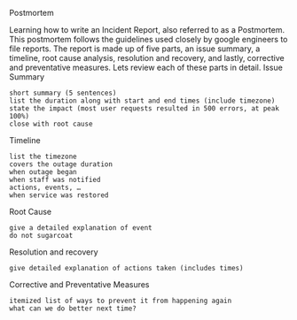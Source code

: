 Postmortem

Learning how to write an Incident Report, also referred to as a Postmortem. This postmortem follows the guidelines used closely by google engineers to file reports. The report is made up of five parts, an issue summary, a timeline, root cause analysis, resolution and recovery, and lastly, corrective and preventative measures. Lets review each of these parts in detail.
Issue Summary

    short summary (5 sentences)
    list the duration along with start and end times (include timezone)
    state the impact (most user requests resulted in 500 errors, at peak 100%)
    close with root cause

Timeline

    list the timezone
    covers the outage duration
    when outage began
    when staff was notified
    actions, events, …
    when service was restored

Root Cause

    give a detailed explanation of event
    do not sugarcoat

Resolution and recovery

    give detailed explanation of actions taken (includes times)

Corrective and Preventative Measures

    itemized list of ways to prevent it from happening again
    what can we do better next time?
